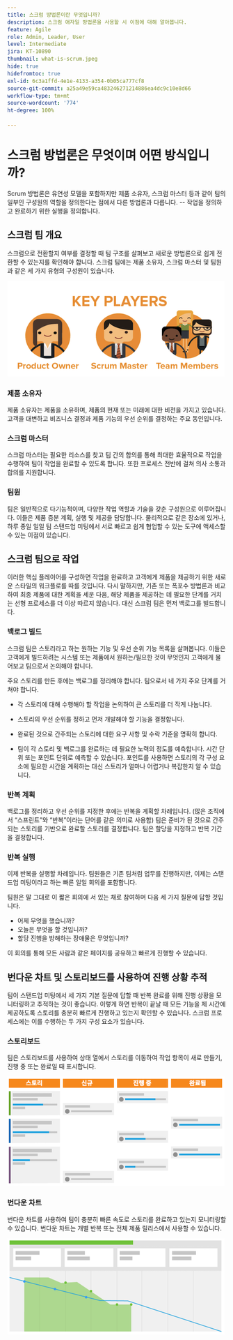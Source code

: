 ```yaml
---
title: 스크럼 방법론이란 무엇입니까?
description: 스크럼 애자일 방법론을 사용할 시 이점에 대해 알아봅니다.
feature: Agile
role: Admin, Leader, User
level: Intermediate
jira: KT-10890
thumbnail: what-is-scrum.jpeg
hide: true
hidefromtoc: true
exl-id: 6c3a1ffd-4e1e-4133-a354-0b05ca777cf8
source-git-commit: a25a49e59ca483246271214886ea4dc9c10e8d66
workflow-type: tm+mt
source-wordcount: '774'
ht-degree: 100%

---
```


# 스크럼 방법론은 무엇이며 어떤 방식입니까?

Scrum 방법론은 유연성 모델을 포함하지만 제품 소유자, 스크럼 마스터 등과 같이 팀의 일부인 구성원의 역할을 정의한다는 점에서 다른 방법론과 다릅니다. -- 작업을 정의하고 완료하기 위한 실행을 정의합니다.

## 스크럼 팀 개요

스크럼으로 전환할지 여부를 결정할 때 팀 구조를 살펴보고 새로운 방법론으로 쉽게 전환할 수 있는지를 확인해야 합니다. 스크럼 팀에는 제품 소유자, 스크럼 마스터 및 팀원과 같은 세 가지 유형의 구성원이 있습니다.

![스크럼 팀원](assets/scrumteammembers-01.png)

### 제품 소유자

제품 소유자는 제품을 소유하며, 제품의 현재 또는 미래에 대한 비전을 가지고 있습니다. 고객을 대변하고 비즈니스 결정과 제품 기능의 우선 순위를 결정하는 주요 동인입니다.


### 스크럼 마스터

스크럼 마스터는 필요한 리소스를 찾고 팀 간의 합의를 통해 최대한 효율적으로 작업을 수행하여 팀이 작업을 완료할 수 있도록 합니다. 또한 프로세스 전반에 걸쳐 의사 소통과 합의를 지원합니다.


### 팀원

팀은 일반적으로 다기능적이며, 다양한 작업 역할과 기술을 갖춘 구성원으로 이루어집니다. 이들은 제품 증분 계획, 실행 및 제공을 담당합니다. 물리적으로 같은 장소에 있거나, 하루 종일 일일 팀 스탠드업 미팅에서 서로 빠르고 쉽게 협업할 수 있는 도구에 액세스할 수 있는 이점이 있습니다.


## 스크럼 팀으로 작업

이러한 핵심 플레이어를 구성하면 작업을 완료하고 고객에게 제품을 제공하기 위한 새로운 스타일의 워크플로를 따를 것입니다. 다시 말하지만, 기존 또는 폭포수 방법론과 비교하여 최종 제품에 대한 계획을 세운 다음, 해당 제품을 제공하는 데 필요한 단계를 거치는 선형 프로세스를 더 이상 따르지 않습니다. 대신 스크럼 팀은 먼저 백로그를 빌드합니다.



### 백로그 빌드

스크럼 팀은 스토리라고 하는 원하는 기능 및 우선 순위 기능 목록을 살펴봅니다. 이들은 고객에게 빌드하려는 시스템 또는 제품에서 원하는/필요한 것이 무엇인지 고객에게 물어보고 팀으로서 논의해야 합니다.


주요 스토리를 만든 후에는 백로그를 정리해야 합니다. 팀으로서 네 가지 주요 단계를 거쳐야 합니다.


* 각 스토리에 대해 수행해야 할 작업을 논의하여 큰 스토리를 더 작게 나눕니다.

* 스토리의 우선 순위를 정하고 먼저 개발해야 할 기능을 결정합니다.

* 완료된 것으로 간주되는 스토리에 대한 요구 사항 및 수락 기준을 명확히 합니다.

* 팀이 각 스토리 및 백로그를 완료하는 데 필요한 노력의 정도를 예측합니다. 시간 단위 또는 포인트 단위로 예측할 수 있습니다. 포인트를 사용하면 스토리의 각 구성 요소에 필요한 시간을 계획하는 대신 스토리가 얼마나 어렵거나 복잡한지 알 수 있습니다.


### 반복 계획

백로그를 정리하고 우선 순위를 지정한 후에는 반복을 계획할 차례입니다. (많은 조직에서 “스프린트”와 “반복”이라는 단어를 같은 의미로 사용함) 팀은 준비가 된 것으로 간주되는 스토리를 기반으로 완료할 스토리를 결정합니다. 팀은 할당을 지정하고 반복 기간을 결정합니다.



### 반복 실행

이제 반복을 실행할 차례입니다. 팀원들은 기존 팀처럼 업무를 진행하지만, 이제는 스탠드업 미팅이라고 하는 빠른 일일 회의를 포함합니다.

팀원은 말 그대로 이 짧은 회의에 서 있는 채로 참여하며 다음 세 가지 질문에 답할 것입니다.

* 어제 무엇을 했습니까?
* 오늘은 무엇을 할 것입니까?
* 할당 진행을 방해하는 장애물은 무엇입니까?


이 회의를 통해 모든 사람과 같은 페이지를 공유하고 빠르게 진행할 수 있습니다.



## 번다운 차트 및 스토리보드를 사용하여 진행 상황 추적

팀이 스탠드업 미팅에서 세 가지 기본 질문에 답할 때 반복 완료를 위해 진행 상황을 모니터링하고 추적하는 것이 좋습니다. 이렇게 하면 반복이 끝날 때 모든 기능을 제 시간에 제공하도록 스토리를 충분히 빠르게 진행하고 있는지 확인할 수 있습니다. 스크럼 프로세스에는 이를 수행하는 두 가지 구성 요소가 있습니다.


### 스토리보드

팀은 스토리보드를 사용하여 상태 열에서 스토리를 이동하여 작업 항목이 새로 만들기, 진행 중 또는 완료일 때 표시합니다.

![스토리보드](assets/storyboard-01.png)


### 번다운 차트

번다운 차트를 사용하여 팀이 충분히 빠른 속도로 스토리를 완료하고 있는지 모니터링할 수 있습니다. 번다운 차트는 개별 반복 또는 전체 제품 릴리스에서 사용할 수 있습니다.

![번다운 차트](assets/burndown-01.png)

